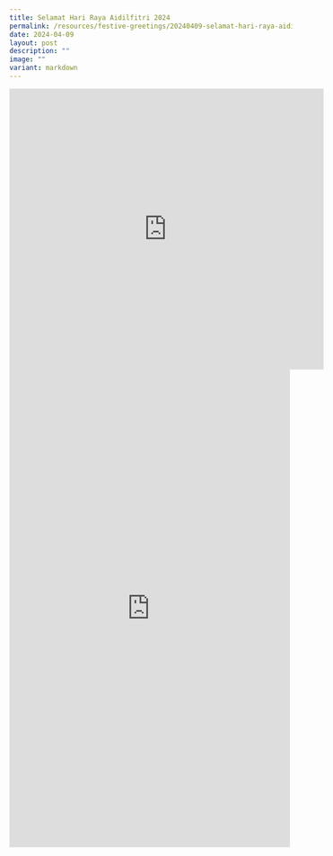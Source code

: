 ```yaml
---
title: Selamat Hari Raya Aidilfitri 2024
permalink: /resources/festive-greetings/20240409-selamat-hari-raya-aidilfitri-2024/
date: 2024-04-09
layout: post
description: ""
image: ""
variant: markdown
---
```

<iframe allow="autoplay; clipboard-write; encrypted-media; picture-in-picture; web-share" allowfullscreen="true" frameborder="0" scrolling="no" style="border:none;overflow:hidden" height="500" width="560" src="https://www.facebook.com/plugins/video.php?height=314&amp;href=https%3A%2F%2Fwww.facebook.com%2Falpshealthcaresupplychain%2Fvideos%2F987013082754651%2F&amp;show_text=true&amp;width=560&amp;t=0"></iframe>

<br>

<iframe allow="autoplay; clipboard-write; encrypted-media; picture-in-picture; web-share" allowfullscreen="true" frameborder="0" scrolling="no" style="border:none;overflow:hidden" height="850" width="500" src="https://www.facebook.com/plugins/post.php?href=https%3A%2F%2Fwww.facebook.com%2Falpshealthcaresupplychain%2Fposts%2Fpfbid0ZceWr1iSD4Dh9fw1aiVYsCNnZCkbkipdFbuvkNguPDnkNYtn13rwKT4hd19kBoDGl&amp;show_text=true&amp;width=500"></iframe>